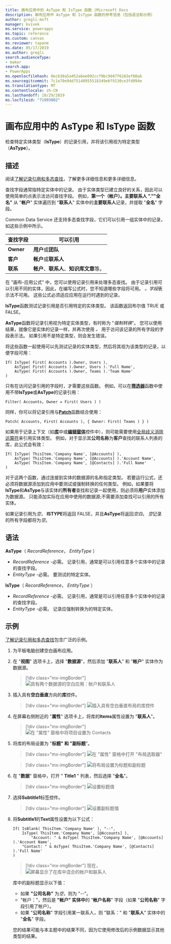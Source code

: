 ```yaml
---
title: 画布应用中的 AsType 和 IsType 函数 |Microsoft Docs
description: 画布应用中 AsType 和 IsType 函数的参考信息（包括语法和示例）
author: gregli-msft
manager: kvivek
ms.service: powerapps
ms.topic: reference
ms.custom: canvas
ms.reviewer: tapanm
ms.date: 05/17/2019
ms.author: gregli
search.audienceType:
- maker
search.app:
- PowerApps
ms.openlocfilehash: 0ecb30a5a452a6ee092ccf9bc9d47f6182ef60ab
ms.sourcegitcommit: 7c1e70e94d75140955518349e6f9130ce3fd094e
ms.translationtype: MT
ms.contentlocale: zh-CN
ms.lasthandoff: 10/29/2019
ms.locfileid: "71993002"
---
```

# <a name="astype-and-istype-functions-in-canvas-apps"></a>画布应用中的 AsType 和 IsType 函数

检查特定实体类型（**IsType**）的记录引用，并将该引用视为特定类型（**AsType**）。

## <a name="description"></a>描述

阅读[了解记录引用和多态查找](../working-with-references.md)，了解更多详细信息和更多详细信息。

查找字段通常指特定实体中的记录。 由于实体类型已建立良好的关系，因此可以使用简单的点表示法访问查找字段。 例如，**第一个（帐户）。主要联系人 ".""全名"** 从 "**帐户**" 实体遍历到 "**联系人**" 实体中的**主要联系人**记录，并提取 "**全名**" 字段。

Common Data Service 还支持多态查找字段，它们可以引用一组实体中的记录，如这些示例中所示。

| 查找字段 | 可以引用 |
|--------------|--------------|
| **Owner** | **用户**或**团队** |
| **客户** | **帐户**或**联系人** |
| **联系** | **帐户**、**联系人**、**知识库文章**等。 |

<!--note from editor: Change "Knowledge Articles" to "Knowledge Base articles" if that is what is being referenced.   -->

在 "画布-应用公式" 中，您可以使用记录引用来处理多态查找。 由于记录引用可以引用不同的实体，因此，在编写公式时，您不知道哪些字段将可用。 *。字段*表示法不可用。 这些公式必须适应应用在运行时遇到的记录。

**IsType**函数测试记录引用是否引用特定的实体类型。 该函数返回布尔值 TRUE 或 FALSE。

**AsType**函数将记录引用视为特定实体类型，有时称为 "*强制转换*"。 您可以使用结果，就像它是实体的记录一样，并再次使用 *。* 用于访问该记录的所有字段的字段表示法。 如果引用不是特定类型，则会发生错误。

将这些函数一起使用可以先测试记录的实体类型，然后将其视为该类型的记录，以便字段可用：

```powerapps-dot
If( IsType( First( Accounts ).Owner, Users ),
    AsType( First( Accounts ).Owner, Users ).'Full Name',
    AsType( First( Accounts ).Owner, Teams ).'Team Name'
)
```

只有在访问记录引用的字段时，才需要这些函数。 例如，可以在[**筛选器**](function-filter-lookup.md)函数中使用不带**IsType**或**AsType**的记录引用：

```powerapps-dot
Filter( Accounts, Owner = First( Users ) )
```

同样，你可以将记录引用与[**Patch**](function-patch.md)函数结合使用：

```powerapps-dot
Patch( Accounts, First( Accounts ), { Owner: First( Teams ) } )
```  

如果用于记录上下文（如[**库**](../controls/control-gallery.md)中或[**编辑窗体**](../controls/control-form-detail.md)控件中），则可能需要使用[全局歧义消除运算符](operators.md#disambiguation-operator)来引用实体类型。 例如，对于显示其**公司名称**为**客户**查找的联系人列表的库，此公式会有效：

```powerapps-dot
If( IsType( ThisItem.'Company Name', [@Accounts] ),
    AsType( ThisItem.'Company Name', [@Accounts] ).'Account Name',
    AsType( ThisItem.'Company Name', [@Contacts] ).'Full Name'
)
```

对于这两个函数，通过连接到实体的数据源的名称指定类型。 若要运行公式，还必须将数据源添加到应用中要测试或强制转换的任何类型。 例如，如果要将**IsType**和**AsType**与该实体的**所有者**查找和记录一起使用，则必须将**用户**实体添加为数据源。 只能添加实际在应用中使用的数据源;不需要添加查找可以引用的所有实体。

如果记录引用为*空*， **ISTYPE**将返回 FALSE，并且**AsType**将返回*空白*。 *空*记录的所有字段都将为*空*。

## <a name="syntax"></a>语法

**AsType**（ *RecordReference*， *EntityType* ）

- *RecordReference* -必需。 记录引用，通常是可以引用任意多个实体中的记录的查找字段。
- *EntityType* -必需。 要测试的特定实体。

**IsType**（ *RecordReference*， *EntityType* ）

- *RecordReference* -必需。 记录引用，通常是可以引用任意多个实体中的记录的查找字段。
- *EntityType* -必需。 记录应强制转换为的特定实体。

## <a name="example"></a>示例

[了解记录引用和多态查找](../working-with-references.md)包含广泛的示例。

1. 为平板电脑创建空白画布应用。

1. 在 "**视图**" 选项卡上，选择 "**数据源**"，然后添加 "**联系人**" 和 "**帐户**" 实体作为数据源。
    > [!div class="mx-imgBorder"]
    > ![具有两个数据源的空白应用：帐户和联系人](media/function-astype-istype/contacts-add-datasources.png)

1. 插入具有**空白垂直**方向的**库**控件。

    > [!div class="mx-imgBorder"]
    > ![插入具有空白垂直布局的库控件](media/function-astype-istype/contacts-customer-gallery.png)

1. 在屏幕右侧附近的 "**属性**" 选项卡上，将库的**Items**属性设置为 "**联系人**"。

    > [!div class="mx-imgBorder"]
    > ![在 "属性" 窗格中将项目设置为 Contacts](media/function-astype-istype/contacts-customer-datasource.png)

1. 将库的布局设置为 "**标题" 和 "副标题**"。

    > [!div class="mx-imgBorder"]
    > ![在 "属性" 窗格中打开 "布局选取器"](media/function-astype-istype/contacts-customer-layout.png)

    > [!div class="mx-imgBorder"]
    > ![将布局设置为标题和副标题](media/function-astype-istype/contacts-customer-flyout.png)

1. 在 "**数据**" 窗格中，打开 " **Title1** " 列表，然后选择 "**全名**"。

    > [!div class="mx-imgBorder"]
    > ![设置标题值](media/function-astype-istype/contacts-customer-title.png)

1. 选择**Subtitle1**标签控件。

    > [!div class="mx-imgBorder"]
    > ![设置副标题值](media/function-astype-istype/contacts-customer-subtitle.png)

1. 将**Subtitle1**的**Text**属性设置为以下公式：

    ```powerapps-dot
    If( IsBlank( ThisItem.'Company Name' ), "--",
        IsType( ThisItem.'Company Name', [@Accounts] ),
            "Account: " & AsType( ThisItem.'Company Name', [@Accounts] ).'Account Name',
        "Contact: " & AsType( ThisItem.'Company Name', [@Contacts] ).'Full Name'
    )
    ```

    > [!div class="mx-imgBorder"]
    > 现在，![屏幕显示了在库中混合的帐户和联系人](media/function-astype-istype/contacts-customer-complete.png)

    库中的副标题显示以下值：
    - 如果 **"公司名称"** 为*空*，则为 "--"。
    - "帐户："，然后是 **"帐户" 实体中**的 "**帐户名称**" 字段（如果 "**公司名称**" 字段引用了帐户）。
    - 如果 "**公司名称**" 字段引用某一联系人，则 "联系：" 和 "**联系人**" 实体中的 "**全名**" 字段。

    您的结果可能与本主题中的结果不同，因为它使用修改后的示例数据显示其他类型的结果。
